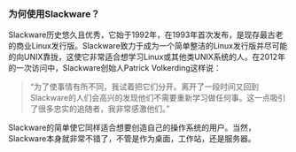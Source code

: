 ### 为何使用Slackware？

Slackware历史悠久且优秀，它始于1992年，在1993年首次发布，是现存最古老的商业Linux发行版。Slackware致力于成为一个简单整洁的Linux发行版并尽可能的向UNIX靠拢，这使它非常适合想学习Linux或其他类UNIX系统的人。在2012年的一次访问中，Slackware创始人Patrick Volkerding这样说：

> “为了使事情有所不同，我试着把它们分开。离开了一段时间又回到Slackware的人们会高兴的发现他们不需要重新学习做任何事。这一点吸引了很多忠实的追随者，我非常感激他们。”

Slackware的简单使它同样适合想要创造自己的操作系统的用户。当然，Slackware本身就非常不错了，不管是作为桌面，工作站，还是服务器。

